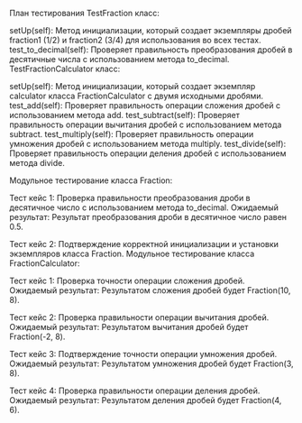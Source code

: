 План тестирования
TestFraction класс:

setUp(self): Метод инициализации, который создает экземпляры дробей fraction1 (1/2) и fraction2 (3/4) для использования во всех тестах.
test_to_decimal(self): Проверяет правильность преобразования дробей в десятичные числа с использованием метода to_decimal.
TestFractionCalculator класс:

setUp(self): Метод инициализации, который создает экземпляр calculator класса FractionCalculator с двумя исходными дробями.
test_add(self): Проверяет правильность операции сложения дробей с использованием метода add.
test_subtract(self): Проверяет правильность операции вычитания дробей с использованием метода subtract.
test_multiply(self): Проверяет правильность операции умножения дробей с использованием метода multiply.
test_divide(self): Проверяет правильность операции деления дробей с использованием метода divide.

Модульное тестирование класса Fraction:

Тест кейс 1: Проверка правильности преобразования дроби в десятичное число с использованием метода to_decimal.
Ожидаемый результат: Результат преобразования дроби в десятичное число равен 0.5.

Тест кейс 2: Подтверждение корректной инициализации и установки экземпляров класса Fraction.
Модульное тестирование класса FractionCalculator:

Тест кейс 1: Проверка точности операции сложения дробей.
Ожидаемый результат: Результатом сложения дробей будет Fraction(10, 8).

Тест кейс 2: Проверка правильности операции вычитания дробей.
Ожидаемый результат: Результатом вычитания дробей будет Fraction(-2, 8).

Тест кейс 3: Подтверждение точности операции умножения дробей.
Ожидаемый результат: Результатом умножения дробей будет Fraction(3, 8).

Тест кейс 4: Проверка правильности операции деления дробей.
Ожидаемый результат: Результатом деления дробей будет Fraction(4, 6).

